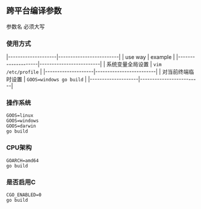 ##  跨平台编译参数
参数名 必须大写

###   使用方式
|--------------------|-------------------------|
| use way            | example                 |
|--------------------|-------------------------|
| 系统变量全局设置   | `vim /etc/profile`      |
|--------------------|-------------------------|
| 对当前终端临时设置 | `GOOS=windows go build` |
|--------------------|-------------------------|

###   操作系统
```shell
GOOS=linux
GOOS=windows
GOOS=darwin
go build
```

###   CPU架构
```shell
GOARCH=amd64
go build
```

###   是否启用C
```shell
CGO_ENABLED=0
go build
```
